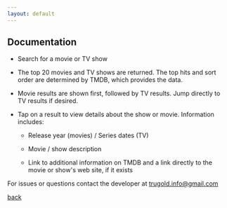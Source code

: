```yaml
---
layout: default
---
```

## Documentation ##  

- Search for a movie or TV show

- The top 20 movies and TV shows are returned.  The top hits and sort order are determined by TMDB, which provides the data.

- Movie results are shown first, followed by TV results.  Jump directly to TV results if desired.

- Tap on a result to view details about the show or movie.  Information includes:

  - Release year (movies) / Series dates (TV)

  - Movie / show description

  - Link to additional information on TMDB and a link directly to the movie or show's web site, if it exists

For issues or questions contact the developer at [trugold.info@gmail.com](mailto:trugold.info@gmail.com)

[back](../index.md)
